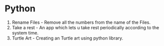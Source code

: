 # Python

1. Rename Files - Remove all the numbers from the name of the Files.
2. Take a rest  - An app which lets u take rest periodically according to the system time.
3. Turtle Art  - Creating an Turtle art using python library.
